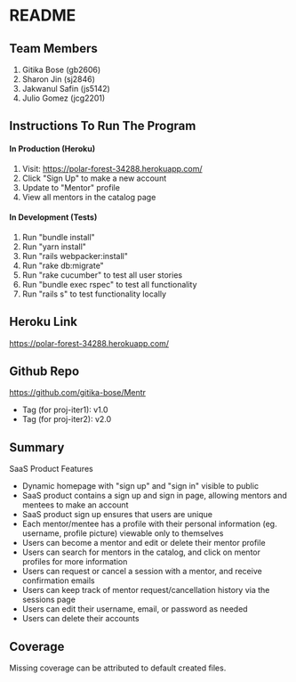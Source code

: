 # README

## Team Members
1. Gitika Bose (gb2606)
2. Sharon Jin (sj2846)
3. Jakwanul Safin (js5142)
4. Julio Gomez (jcg2201)

## Instructions To Run The Program 
#### In Production (Heroku) 
1. Visit: https://polar-forest-34288.herokuapp.com/
2. Click "Sign Up" to make a new account 
3. Update to "Mentor" profile
4. View all mentors in the catalog page

#### In Development (Tests) 
1. Run "bundle install" 
2. Run "yarn install"
3. Run "rails webpacker:install"
4. Run "rake db:migrate"
5. Run "rake cucumber" to test all user stories
7. Run "bundle exec rspec" to test all functionality 
8. Run "rails s" to test functionality locally

## Heroku Link 
https://polar-forest-34288.herokuapp.com/

## Github Repo
https://github.com/gitika-bose/Mentr

* Tag (for proj-iter1): v1.0
* Tag (for proj-iter2): v2.0

## Summary

SaaS Product Features 
* Dynamic homepage with "sign up" and "sign in" visible to public
* SaaS product contains a sign up and sign in page, allowing mentors and mentees to make an account
* SaaS product sign up ensures that users are unique
* Each mentor/mentee has a profile with their personal information (eg. username, profile picture) viewable only to themselves
* Users can become a mentor and edit or delete their mentor profile
* Users can search for mentors in the catalog, and click on mentor profiles for more information
* Users can request or cancel a session with a mentor, and receive confirmation emails
* Users can keep track of mentor request/cancellation history via the sessions page
* Users can edit their username, email, or password as needed 
* Users can delete their accounts 

## Coverage

Missing coverage can be attributed to default created files.
